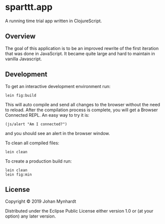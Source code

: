 # sparttt.app

A running time trial app written in ClojureScript.

## Overview

The goal of this application is to be an improved rewrite of the first
iteration that was done in JavaScript. It became quite large and hard
to maintain in vanilla Javascript.

## Development

To get an interactive development environment run:

    lein fig:build

This will auto compile and send all changes to the browser without the
need to reload. After the compilation process is complete, you will
get a Browser Connected REPL. An easy way to try it is:

    (js/alert "Am I connected?")

and you should see an alert in the browser window.

To clean all compiled files:

	lein clean

To create a production build run:

	lein clean
	lein fig:min


## License

Copyright © 2019 Johan Mynhardt

Distributed under the Eclipse Public License either version 1.0 or (at your option) any later version.
